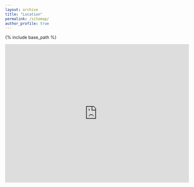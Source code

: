 ```yaml
---
layout: archive
title: "Location"
permalink: /sitemap/
author_profile: true
---
```


{% include base_path %}
<iframe src="https://www.google.com/maps/embed?pb=!1m18!1m12!1m3!1d3914.106196736052!2d39.614399123950676!3d11.179772401626641!2m3!1f0!2f0!3f0!3m2!1i1024!2i768!4f13.1!3m3!1m2!1s0x16470c843913ff33%3A0xf4fa68df3703bcb8!2sWollo%20University%20(Main%20campus)!5e0!3m2!1sen!2set!4v1690103720411!5m2!1sen!2set" width="600" height="450" style="border:0;" allowfullscreen="" loading="lazy" referrerpolicy="no-referrer-when-downgrade"></iframe>
